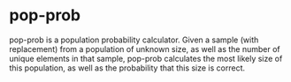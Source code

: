 # pop-prob
pop-prob is a population probability calculator. Given a sample (with replacement) from a population of unknown size, as well as the number of unique elements in that sample, pop-prob calculates the most likely size of this population, as well as the probability that this size is correct.
